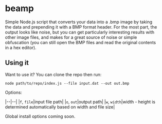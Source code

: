 # beamp

Simple Node.js script that converts your data into a .bmp image by taking the data and prepending it with a BMP format header. For the most part, the output looks like noise, but you can get particularly interesting results with other image files, and makes for a great source of noise or simple obfuscation (you can still open the BMP files and read the original contents in a hex editor).

## Using it

Want to use it? You can clone the repo then run:

```
node path/to/repo/index.js --file input.dat --out out.bmp
```

Options:

|--|--|
|`f`, `file`|input file path|
|`o`, `out`|output path|
|`w`, `width`|width - height is determined automatically based on width and file size|

Global install options coming soon.